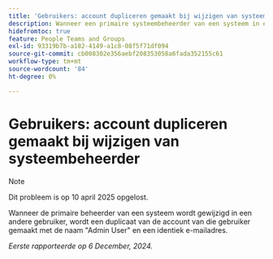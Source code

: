 ```yaml
---
title: 'Gebruikers: account dupliceren gemaakt bij wijzigen van systeembeheerder'
description: Wanneer een primaire systeembeheerder van een systeem in een verschillende gebruiker wordt veranderd, wordt een duplicaat van die gebruikersrekening gecreeerd met de naam "Gebruiker Admin"en een identiek e-mailadres.
hidefromtoc: true
feature: People Teams and Groups
exl-id: 93319b7b-a182-4149-a1c8-08f5f71df094
source-git-commit: cb008302e356aebf208353058a6fada352155c61
workflow-type: tm+mt
source-wordcount: '84'
ht-degree: 0%

---
```


# Gebruikers: account dupliceren gemaakt bij wijzigen van systeembeheerder

>[!NOTE]
>
>Dit probleem is op 10 april 2025 opgelost.

Wanneer de primaire beheerder van een systeem wordt gewijzigd in een andere gebruiker, wordt een duplicaat van de account van die gebruiker gemaakt met de naam &quot;Admin User&quot; en een identiek e-mailadres.

_Eerste rapporteerde op 6 December, 2024._
